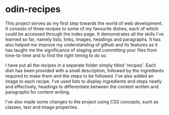 # odin-recipes
This project serves as my first step towards the world of web development. It consists of three recipes to some of my favourite dishes, each of which could be accessed through the index page. It demonstrates all the skills I've learned so far, namely lists, links, images, headings and paragraphs. It has also helped me improve my understanding of github and its features as it has taught me the significance of staging and committing your files from time-to-time and to find the right timing to do so.

I have put all the recipes in a separate folder simply titled 'recipes'. Each dish has been provided with a small description, followed by the ingredients required to make them and the steps to be followed. I've also added an image to each recipe. I've used lists to display ingredients and steps neatly and effectively, headings to differentiate between the content written and paragraphs for content writing.

I've also made some changes to the project using CSS concepts, such as classes, text and image properties. 